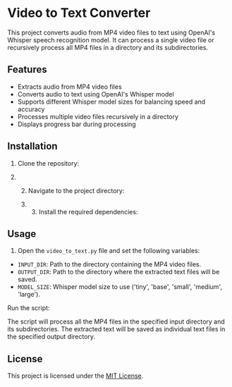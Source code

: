 # Video to Text Converter

This project converts audio from MP4 video files to text using OpenAI's Whisper speech recognition model. It can process a single video file or recursively process all MP4 files in a directory and its subdirectories.

## Features

- Extracts audio from MP4 video files
- Converts audio to text using OpenAI's Whisper model
- Supports different Whisper model sizes for balancing speed and accuracy
- Processes multiple video files recursively in a directory
- Displays progress bar during processing

## Installation

1. Clone the repository:

2. 2. Navigate to the project directory:
  
   3. 3. Install the required dependencies:
     
## Usage

1. Open the `video_to_text.py` file and set the following variables:
- `INPUT_DIR`: Path to the directory containing the MP4 video files.
- `OUTPUT_DIR`: Path to the directory where the extracted text files will be saved.
- `MODEL_SIZE`: Whisper model size to use ('tiny', 'base', 'small', 'medium', 'large').

Run the script:

The script will process all the MP4 files in the specified input directory and its subdirectories. The extracted text will be saved as individual text files in the specified output directory.

## License

This project is licensed under the [MIT License](LICENSE).

